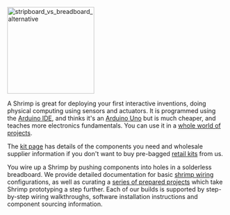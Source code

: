 <a href="http://shrimping.it/blog/wp-content/uploads/2012/09/stripboard_vs_breadboard_alternative.jpg"><img class="aligncenter size-medium wp-image-68" src="http://shrimping.it/blog/wp-content/uploads/2012/09/stripboard_vs_breadboard_alternative-300x154.jpg" alt="stripboard_vs_breadboard_alternative" style="display:inline-block;height:200px"/></a>

A Shrimp is great for deploying your first interactive inventions, doing physical computing using sensors and actuators. It is programmed using the [Arduino IDE](http://arduino.cc/en/main/software), and thinks it's an [Arduino Uno](http://arduino.cc/en/Main/arduinoBoardUno) but is much cheaper, and teaches more electronics fundamentals. You can use it in a [whole world of projects](http://shrimping.it/blog/arduino-community/).

The [kit page](http://start.shrimping.it/kit/shrimp.html) has details of the components you need and wholesale supplier information if you don't want to buy pre-bagged [retail kits](http://start.shrimping.it/kit/shrimp.html) from us.

You wire up a Shrimp by pushing components into holes in a solderless breadboard. We provide detailed documentation for basic [shrimp wiring](build.html) configurations, as well as curating a [series of prepared projects](/#project) which take Shrimp prototyping a step further. Each of our builds is supported by step-by-step wiring walkthroughs, software installation instructions and component sourcing information. 

